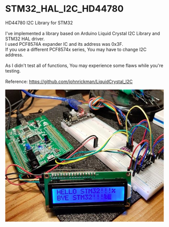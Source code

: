 # STM32_HAL_I2C_HD44780
HD44780 I2C Library for STM32<br>
<br>
I've implemented a library based on Arduino Liquid Crystal I2C Library and STM32 HAL driver.<br>
I used PCF8574A expander IC and its address was 0x3F.<br>
If you use a different PCF8574x series, You may have to change I2C address.<br>
<br>
As I didn't test all of functions, You may experience some flaws while you're testing.<br>
<br>
Reference: https://github.com/johnrickman/LiquidCrystal_I2C<br>
<br>
![hd44780_1](./hd44780_1.jpg)<br>
